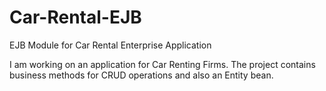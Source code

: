 # Car-Rental-EJB
EJB Module for Car Rental Enterprise Application

I am working on an application for Car Renting Firms.
The project contains business methods for CRUD operations and also an Entity bean. 
